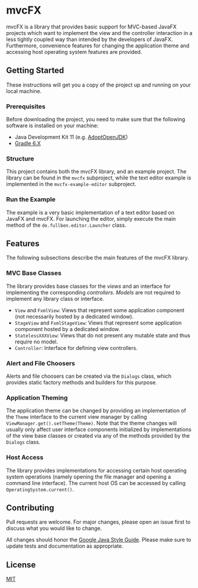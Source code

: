 # mvcFX

mvcFX is a library that provides basic support for MVC-based JavaFX projects which want to implement the view and the controller interaction in a less tightly coupled way than intended by the developers of JavaFX. Furthermore, convenience features for changing the application theme and accessing host operating system features are provided.

## Getting Started

These instructions will get you a copy of the project up and running on your local machine.

### Prerequisites

Before downloading the project, you need to make sure that the following software is installed on your machine:

* Java Development Kit 11 (e.g. [AdoptOpenJDK](https://adoptopenjdk.net/))
* [Gradle 6.X](https://gradle.org/releases/)

### Structure

This project contains both the mvcFX library, and an example project. The library can be found in the `mvcfx` subproject, while the text editor example is implemented in the `mvcfx-example-editor` subproject.

### Run the Example

The example is a very basic implementation of a text editor based on JavaFX and mvcFX. For launching the editor, simply execute the main method of the `de.fullben.editor.Launcher` class.

## Features

The following subsections describe the main features of the mvcFX library.

### MVC Base Classes

The library provides base classes for the *views* and an interface for implementing the corresponding *controllers*. *Models* are not required to implement any library class or interface.

- `View` and `FxmlView`: Views that represent some application component (not necessarily hosted by a dedicated window).
- `StageView` and `FxmlStageView`: Views that represent some application component hosted by a dedicated window.
- `StatelessXXXView`: Views that do not present any mutable state and thus require no model.
- `Controller`: Interface for defining view controllers.

### Alert and File Choosers

Alerts and file choosers can be created via the `Dialogs` class, which provides static factory methods and builders for this purpose.

### Application Theming

The application theme can be changed by providing an implementation of the `Theme` interface to the current view manager by calling `ViewManager.get().setTheme(Theme)`. Note that the theme changes will usually only affect user interface components initialized by implementations of the view base classes or created via any of the methods provided by the `Dialogs` class. 

### Host Access

The library provides implementations for accessing certain host operating system operations (namely opening the file manager and opening a command line interface). The current host OS can be accessed by calling `OperatingSystem.current()`.

## Contributing

Pull requests are welcome. For major changes, please open an issue first to discuss what you would like to change.

All changes should honor the [Google Java Style Guide](https://google.github.io/styleguide/javaguide.html). Please make sure to update tests and documentation as appropriate.

## License

[MIT](LICENSE.txt)
